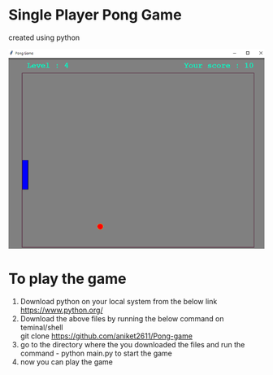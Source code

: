 # Single Player Pong Game
created using python

![game-image](/images/pong-game.png)

# To play the game
1) Download python on your local system from the below link\
https://www.python.org/
2) Download the above files by running the below command on teminal/shell\
git clone https://github.com/aniket2611/Pong-game
3) go to the directory where the you downloaded the files and run the command - python main.py to start the game
4) now you can play the game
